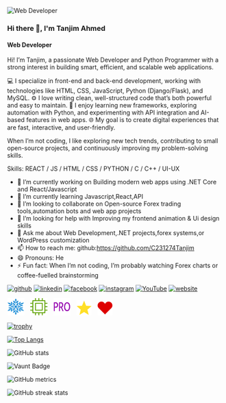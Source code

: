 ![Web Developer](https://scontent.fcgp3-1.fna.fbcdn.net/v/t39.30808-6/487511560_2023318878178621_3341986906972259321_n.jpg?stp=dst-jpg_s960x960_tt6&_nc_cat=106&ccb=1-7&_nc_sid=cc71e4&_nc_eui2=AeEmb5sG4WY8qL3EZ65qyK0BDtABfg8n_ZgO0AF-Dyf9mEJhLA03bnVO9O0QqLHZ9V1Oi_OoRi00R4CeDL4Ht1YQ&_nc_ohc=_ywccUiIWhkQ7kNvwF51rN4&_nc_oc=Adl5n-4fvFLRoODkjs6nVP1d-S0Kr2MtSy9pIgMV_BLjffuD0Vl0ENqdfcYlzf-XLe8&_nc_zt=23&_nc_ht=scontent.fcgp3-1.fna&_nc_gid=pqV-OGv1JhYcXLMvoZdZmA&oh=00_AffsmkBte5UBHd90uBRxosmmQRSYcrwGpv_SMTK9WI6wgw&oe=690A3107)

### Hi there 👋, I'm Tanjim Ahmed
#### Web Developer
 
 Hi! I’m Tanjim, a passionate Web Developer and Python Programmer with a strong interest in building smart, efficient, and scalable web applications.

💻 I specialize in front-end and back-end development, working with technologies like HTML, CSS, JavaScript, Python (Django/Flask), and MySQL.
⚙️ I love writing clean, well-structured code that’s both powerful and easy to maintain.
🚀 I enjoy learning new frameworks, exploring automation with Python, and experimenting with API integration and AI-based features in web apps.
🌐 My goal is to create digital experiences that are fast, interactive, and user-friendly.

When I’m not coding, I like exploring new tech trends, contributing to small open-source projects, and continuously improving my problem-solving skills.

Skills: REACT / JS / HTML / CSS / PYTHON / C / C++ / UI-UX

- 🔭 I’m currently working on Building modern web apps using .NET Core and React/Javascript 
- 🌱 I’m currently learning Javascript,React,API 
- 👯 I’m looking to collaborate on Open-source Forex trading tools,automation bots and web app projects 
- 🤔 I’m looking for help with Improving my frontend animation & Ui design skills 
- 💬 Ask me about Web Development,.NET projects,forex systems,or WordPress customization 
- 📫 How to reach me: github:https://github.com/C231274Tanjim 
- 😄 Pronouns: He 
- ⚡ Fun fact: When I’m not coding, I’m probably watching Forex charts or coffee-fuelled brainstorming 


[<img src='https://cdn.jsdelivr.net/npm/simple-icons@3.0.1/icons/github.svg' alt='github' height='40'>](https://github.com/https://github.com/C231274Tanjim)  [<img src='https://cdn.jsdelivr.net/npm/simple-icons@3.0.1/icons/linkedin.svg' alt='linkedin' height='40'>](https://www.linkedin.com/in/https://www.linkedin.com/in/tanjim-ahmed-297516283?utm_source=share&utm_campaign=share_via&utm_content=profile&utm_medium=android_app/)  [<img src='https://cdn.jsdelivr.net/npm/simple-icons@3.0.1/icons/facebook.svg' alt='facebook' height='40'>](https://www.facebook.com/https://www.facebook.com/tanjim.ahmed.886651)  [<img src='https://cdn.jsdelivr.net/npm/simple-icons@3.0.1/icons/instagram.svg' alt='instagram' height='40'>](https://www.instagram.com/https://www.instagram.com/tanjim_ah_med?igsh=MW9wc3g0MW9peGZweA==/)  [<img src='https://cdn.jsdelivr.net/npm/simple-icons@3.0.1/icons/youtube.svg' alt='YouTube' height='40'>](https://www.youtube.com/channel/https://youtube.com/@tanjimahmed4427?si=gdnz-0qMAYu3b6QJ)  [<img src='https://cdn.jsdelivr.net/npm/simple-icons@3.0.1/icons/icloud.svg' alt='website' height='40'>](https://sites.google.com/view/tanjimahmed74/home)  

<a href='https://archiveprogram.github.com/'><img src='https://raw.githubusercontent.com/acervenky/animated-github-badges/master/assets/acbadge.gif' width='40' height='40'></a> <a href='https://docs.github.com/en/developers'><img src='https://raw.githubusercontent.com/acervenky/animated-github-badges/master/assets/devbadge.gif' width='40' height='40'></a> <a href='https://github.com/pricing'><img src='https://raw.githubusercontent.com/acervenky/animated-github-badges/master/assets/pro.gif' width='40' height='40'></a> <a href='https://stars.github.com/'><img src='https://raw.githubusercontent.com/acervenky/animated-github-badges/master/assets/starbadge.gif' width='35' height='35'></a> <a href='https://docs.github.com/en/github/supporting-the-open-source-community-with-github-sponsors'><img src='https://raw.githubusercontent.com/acervenky/animated-github-badges/master/assets/sponsorbadge.gif' width='35' height='35'></a> 

[![trophy](https://github-profile-trophy.vercel.app/?username=https://github.com/C231274Tanjim)](https://github.com/ryo-ma/github-profile-trophy)

[![Top Langs](https://github-readme-stats.vercel.app/api/top-langs/?username=https://github.com/C231274Tanjim)](https://github.com/anuraghazra/github-readme-stats)

![GitHub stats](https://github-readme-stats.vercel.app/api?username=https://github.com/C231274Tanjim&show_icons=true&count_private=true)  

![Vaunt Badge](https://api.vaunt.dev/v1/github/entities/https://github.com/C231274Tanjim/contributions?format=svg&private=true)  

![GitHub metrics](https://metrics.lecoq.io/https://github.com/C231274Tanjim)  

![GitHub streak stats](https://streak-stats.demolab.com/?user=https://github.com/C231274Tanjim)  

